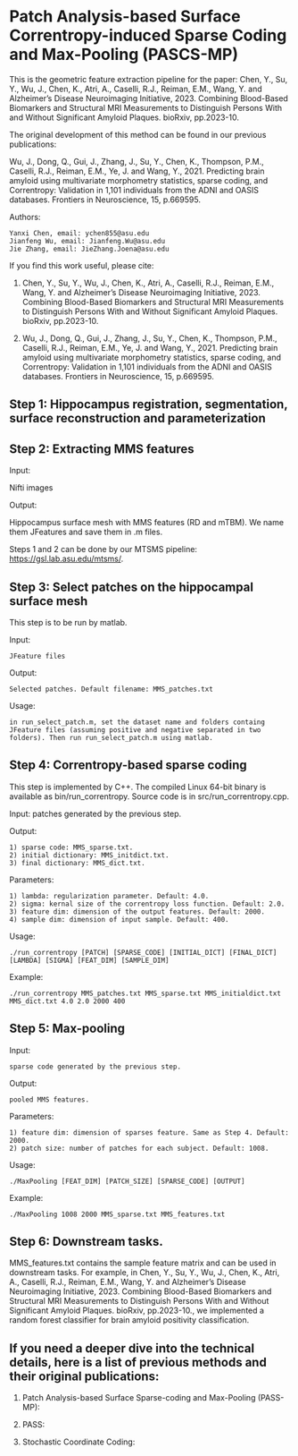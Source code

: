 # Patch Analysis-based Surface Correntropy-induced Sparse Coding and Max-Pooling (PASCS-MP)

This is the geometric feature extraction pipeline for the paper: Chen, Y., Su, Y., Wu, J., Chen, K., Atri, A., Caselli, R.J., Reiman, E.M., Wang, Y. and Alzheimer’s Disease Neuroimaging Initiative, 2023. Combining Blood-Based Biomarkers and Structural MRI Measurements to Distinguish Persons With and Without Significant Amyloid Plaques. bioRxiv, pp.2023-10.


The original development of this method can be found in our previous publications:

Wu, J., Dong, Q., Gui, J., Zhang, J., Su, Y., Chen, K., Thompson, P.M., Caselli, R.J., Reiman, E.M., Ye, J. and Wang, Y., 2021. Predicting brain amyloid using multivariate morphometry statistics, sparse coding, and Correntropy: Validation in 1,101 individuals from the ADNI and OASIS databases. Frontiers in Neuroscience, 15, p.669595.

Authors:

	Yanxi Chen, email: ychen855@asu.edu
 	Jianfeng Wu, email: Jianfeng.Wu@asu.edu
  	Jie Zhang, email: JieZhang.Joena@asu.edu

If you find this work useful, please cite:

1. Chen, Y., Su, Y., Wu, J., Chen, K., Atri, A., Caselli, R.J., Reiman, E.M., Wang, Y. and Alzheimer’s Disease Neuroimaging Initiative, 2023. Combining Blood-Based Biomarkers and Structural MRI Measurements to Distinguish Persons With and Without Significant Amyloid Plaques. bioRxiv, pp.2023-10.

2. Wu, J., Dong, Q., Gui, J., Zhang, J., Su, Y., Chen, K., Thompson, P.M., Caselli, R.J., Reiman, E.M., Ye, J. and Wang, Y., 2021. Predicting brain amyloid using multivariate morphometry statistics, sparse coding, and Correntropy: Validation in 1,101 individuals from the ADNI and OASIS databases. Frontiers in Neuroscience, 15, p.669595.

## Step 1: Hippocampus registration, segmentation, surface reconstruction and parameterization
## Step 2: Extracting MMS features

Input:

Nifti images

Output:

Hippocampus surface mesh with MMS features (RD and mTBM). We name them JFeatures and save them in .m files.

Steps 1 and 2 can be done by our MTSMS pipeline: https://gsl.lab.asu.edu/mtsms/.

## Step 3: Select patches on the hippocampal surface mesh

This step is to be run by matlab.

Input:

	JFeature files

Output:

	Selected patches. Default filename: MMS_patches.txt

Usage:

	in run_select_patch.m, set the dataset name and folders containg JFeature files (assuming positive and negative separated in two folders). Then run run_select_patch.m using matlab.

## Step 4: Correntropy-based sparse coding

This step is implemented by C++. The compiled Linux 64-bit binary is available as bin/run_correntropy. Source code is in src/run_correntropy.cpp.

Input: patches generated by the previous step.

Output:

	1) sparse code: MMS_sparse.txt.
	2) initial dictionary: MMS_initdict.txt.
 	3) final dictionary: MMS_dict.txt.

Parameters:

	1) lambda: regularization parameter. Default: 4.0.
 	2) sigma: kernal size of the correntropy loss function. Default: 2.0.
  	3) feature dim: dimension of the output features. Default: 2000.
   	4) sample dim: dimension of input sample. Default: 400.

Usage:

	./run_correntropy [PATCH] [SPARSE_CODE] [INITIAL_DICT] [FINAL_DICT] [LAMBDA] [SIGMA] [FEAT_DIM] [SAMPLE_DIM]

Example:

	./run_correntropy MMS_patches.txt MMS_sparse.txt MMS_initialdict.txt MMS_dict.txt 4.0 2.0 2000 400

## Step 5: Max-pooling

Input:

	sparse code generated by the previous step.

Output:

	pooled MMS features.

Parameters:

	1) feature dim: dimension of sparses feature. Same as Step 4. Default: 2000.
 	2) patch size: number of patches for each subject. Default: 1008.

Usage:

	./MaxPooling [FEAT_DIM] [PATCH_SIZE] [SPARSE_CODE] [OUTPUT]

Example:

	./MaxPooling 1008 2000 MMS_sparse.txt MMS_features.txt

## Step 6: Downstream tasks.

MMS_features.txt contains the sample feature matrix and can be used in downstream tasks. For example, in Chen, Y., Su, Y., Wu, J., Chen, K., Atri, A., Caselli, R.J., Reiman, E.M., Wang, Y. and Alzheimer’s Disease Neuroimaging Initiative, 2023. Combining Blood-Based Biomarkers and Structural MRI Measurements to Distinguish Persons With and Without Significant Amyloid Plaques. bioRxiv, pp.2023-10., we implemented a random forest classifier for brain amyloid positivity classification.

## If you need a deeper dive into the technical details, here is a list of previous methods and their original publications:

1. Patch Analysis-based Surface Sparse-coding and Max-Pooling (PASS-MP): 

2. PASS: 

3. Stochastic Coordinate Coding: 


